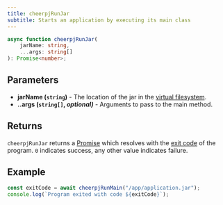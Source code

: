 ```yaml
---
title: cheerpjRunJar
subtitle: Starts an application by executing its main class
---
```


```ts
async function cheerpjRunJar(
	jarName: string,
	...args: string[]
): Promise<number>;
```

## Parameters

- **jarName (`string`)** - The location of the jar in the [virtual filesystem].
- **..args (`string[]`, _optional)_** - Arguments to pass to the main method.

## Returns

`cheerpjRunJar` returns a [Promise] which resolves with the [exit code] of the program. `0` indicates success, any other value indicates failure.

## Example

```js
const exitCode = await cheerpjRunMain("/app/application.jar");
console.log(`Program exited with code ${exitCode}`);
```

[Promise]: https://developer.mozilla.org/en-US/docs/Web/JavaScript/Reference/Global_Objects/Promise
[exit code]: https://en.wikipedia.org/wiki/Exit_status#Java
[virtual filesystem]: /cheerpj3/guides/File-System-support
